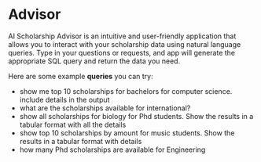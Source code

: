 # Advisor

AI Scholarship Advisor is an intuitive and user-friendly application that allows you to interact with your scholarship data using natural language queries. Type in your questions or requests, and app will generate the appropriate SQL query and return the data you need.

Here are some example **queries** you can try:

- show me top 10 scholarships for bachelors for computer science. include details in the output
- what are the scholarships available for international?
- show all scholarships for biology for Phd students. Show the results in a tabular format with all the details
- show top 10 scholarships by amount for music students. Show the results in a tabular format with details
- how many Phd scholarships are available for Engineering
